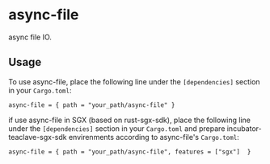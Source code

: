 # async-file

async file IO.

## Usage
To use async-file, place the following line under the `[dependencies]` section in your `Cargo.toml`:

```
async-file = { path = "your_path/async-file" }
```

if use async-file in SGX (based on rust-sgx-sdk), place the following line under the `[dependencies]` section in your `Cargo.toml` and prepare incubator-teaclave-sgx-sdk envirenments according to async-file's `Cargo.toml`:
```
async-file = { path = "your_path/async-file", features = ["sgx"]  }
```